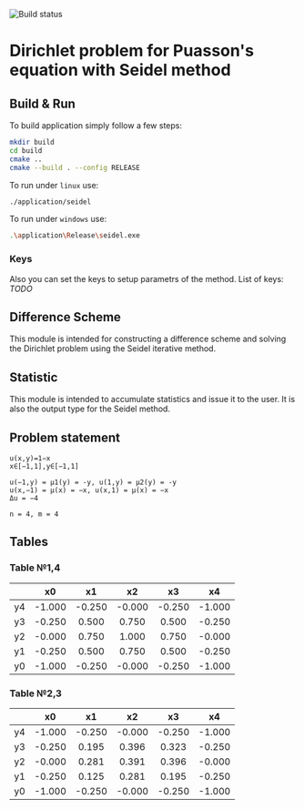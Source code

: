 ![Build status](https://travis-ci.org/XEverentX/Seidel-Method.svg?branch=master)

# Dirichlet problem for Puasson's equation with Seidel method
## Build & Run
To build application simply follow a few steps:
```bash
mkdir build
cd build
cmake ..
cmake --build . --config RELEASE
```
To run under `linux` use:
```bash
./application/seidel
```

To run under `windows` use:
```bash
.\application\Release\seidel.exe
```
### Keys
Also you can set the keys to setup parametrs of the method.
List of keys:
*TODO*


## Difference Scheme
This module is intended for constructing a difference scheme and solving the Dirichlet problem using the Seidel iterative method.  

## Statistic
This module is intended to accumulate statistics and issue it to the user. It is also the output type for the Seidel method.
## Problem statement
```
u(x,y)=1−x 
x∈[−1,1],y∈[−1,1]
```
```
u(−1,y) = μ1(y) = -y, u(1,y) = μ2(y) = -y 
u(x,−1) = μ(x) = −x, u(x,1) = μ(x) = −x 
Δu = −4
```
```
n = 4, m = 4  
```
## Tables
### Table №1,4
|       |     x0|     x1|     x2|     x3|     x4|
|:-----:|:-----:|:-----:|:-----:|:-----:|:-----:|
|     y4| -1.000| -0.250| -0.000| -0.250| -1.000|
|     y3| -0.250|  0.500|  0.750|  0.500| -0.250|
|     y2| -0.000|  0.750|  1.000|  0.750| -0.000|
|     y1| -0.250|  0.500|  0.750|  0.500| -0.250|
|     y0| -1.000| -0.250| -0.000| -0.250| -1.000|

### Table №2,3
|       |     x0|     x1|     x2|     x3|     x4|
|:-----:|:-----:|:-----:|:-----:|:-----:|:-----:|
|     y4| -1.000| -0.250| -0.000| -0.250| -1.000|
|     y3| -0.250|  0.195|  0.396|  0.323| -0.250|
|     y2| -0.000|  0.281|  0.391|  0.396| -0.000|
|     y1| -0.250|  0.125|  0.281|  0.195| -0.250|
|     y0| -1.000| -0.250| -0.000| -0.250| -1.000|


